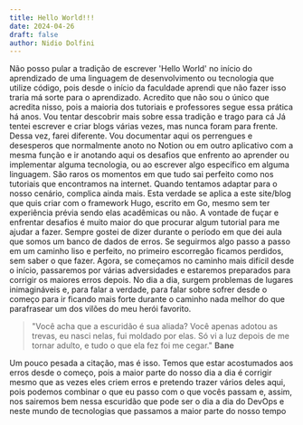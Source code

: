 ```yaml
---
title: Hello World!!!
date: 2024-04-26
draft: false
author: Nidio Dolfini
---
```

Não posso pular a tradição de escrever 'Hello World' no início do aprendizado de uma linguagem de desenvolvimento ou tecnologia que utilize código, pois desde o início da faculdade aprendi que não fazer isso traria má sorte para o aprendizado. Acredito que não sou o único que acredita nisso, pois a maioria dos tutoriais e professores segue essa prática há anos. Vou tentar descobrir mais sobre essa tradição e trago para cá
Já tentei escrever e criar blogs várias vezes, mas nunca foram para frente. Dessa vez, farei diferente. Vou documentar aqui os perrengues e desesperos que normalmente anoto no Notion ou em outro aplicativo com a mesma função e ir anotando aqui os desafios que enfrento ao aprender ou implementar alguma tecnologia, ou ao escrever algo específico em alguma linguagem. São raros os momentos em que tudo sai perfeito como nos tutoriais que encontramos na internet. Quando tentamos adaptar para o nosso cenário, complica ainda mais. Esta verdade se aplica a este site/blog que quis criar com o framework Hugo, escrito em Go, mesmo sem ter experiência prévia sendo elas acadêmicas ou não. A vontade de fuçar e enfrentar desafios é muito maior do que procurar algum tutorial para me ajudar a fazer.
Sempre gostei de dizer durante o período em que dei aula que somos um banco de dados de erros. Se seguirmos algo passo a passo em um caminho liso e perfeito, no primeiro escorregão ficamos perdidos, sem saber o que fazer. Agora, se começamos no caminho mais difícil desde o início, passaremos por várias adversidades e estaremos preparados para corrigir os maiores erros depois. No dia a dia, surgem problemas de lugares inimagináveis e, para falar a verdade, para falar sobre sofrer desde o começo para ir ficando mais forte durante o caminho nada melhor do que parafrasear um dos vilões do meu herói favorito.
>"Você acha que a escuridão é sua aliada?
>Você apenas adotou as trevas, eu nasci nelas, fui moldado por elas. Só vi a luz depois de me tornar adulto, e tudo o que ela fez foi me cegar." **Bane**

Um pouco pesada a citação, mas é isso. Temos que estar acostumados aos erros desde o começo, pois a maior parte do nosso dia a dia é corrigir mesmo que as vezes eles criem erros e pretendo trazer vários deles aqui, pois podemos combinar o que eu passo com o que vocês passam e, assim, nos sairemos bem nessa escuridão que pode ser o dia a dia do DevOps e neste mundo de tecnologias que passamos a maior parte do nosso tempo
